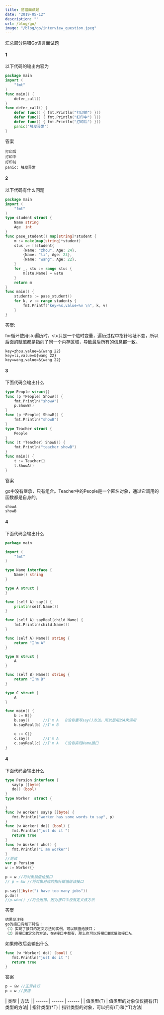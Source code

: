 ```yaml
---
title: 易错面试题
date: "2019-05-12"
description: ""
url: /blog/go/
image: "/blog/go/interview_question.jpeg"
---
```

汇总部分易错Go语言面试题

<!--more-->
#### 1
以下代码的输出内容为

``` go
package main
import (
    "fmt"
)
func main() {
    defer_call()
}
func defer_call() {
    defer func() { fmt.Println("打印前") }()
    defer func() { fmt.Println("打印中") }()
    defer func() { fmt.Println("打印后") }()
    panic("触发异常")
}
```
答案
```
打印后
打印中
打印前
panic: 触发异常
``` 
#### 2
以下代码有什么问题

``` go
package main
import (
    "fmt"
)
type student struct {
    Name string
    Age  int
}
func pase_student() map[string]*student {
    m := make(map[string]*student)
    stus := []student{
        {Name: "zhou", Age: 24},
        {Name: "li", Age: 23},
        {Name: "wang", Age: 22},
    }
    for _, stu := range stus {
        m[stu.Name] = &stu
    }
    return m
}
func main() {
    students := pase_student()
    for k, v := range students {
        fmt.Printf("key=%s,value=%v \n", k, v)
    }
}
```
答案:

for循环使用stu遍历时，stu只是一个临时变量，遍历过程中指针地址不变，所以后面的赋值都是指向了同一个内存区域，导致最后所有的信息都一致。
```
key=zhou,value=&{wang 22} 
key=li,value=&{wang 22} 
key=wang,value=&{wang 22}
```

#### 3
下面代码会输出什么
``` go 
type People struct{}
func (p *People) ShowA() {
    fmt.Println("showA")
    p.ShowB()
}
func (p *People) ShowB() {
    fmt.Println("showB")
}
type Teacher struct {
    People
}
func (t *Teacher) ShowB() {
    fmt.Println("teacher showB")
}
func main() {
    t := Teacher{}
    t.ShowA()
}
```
答案

go中没有继承，只有组合。Teacher中的People是一个匿名对象，通过它调用的函数都是自身的。
```
showA
showB
```

#### 4
下面代码会输出什么
``` go
package main

import (
	"fmt"
)

type Name interface {
	Name() string
}

type A struct {
}

func (self A) say() {
	println(self.Name())
}

func (self A) sayReal(child Name) {
	fmt.Println(child.Name())
}

func (self A) Name() string {
	return "I'm A"
}

type B struct {
	A
}

func (self B) Name() string {
	return "I'm B"
}

type C struct {
	A
}

func main() {
	b := B{}
	b.say()      //I'm A   B没有重写say()方法，所以是用的A来调用
	b.sayReal(b) //I'm B

	c := C{}
	c.say()      //I'm A
	c.sayReal(c) //I'm A   C没有实现Name接口
}
```

#### 4
下面代码会输出什么
``` go
type Persion interface {
   say(p []byte)
   do() (bool)
}
type Worker  struct {
 
}
func (w Worker) say(p []byte) {
   fmt.Println("worker has some words to say", p)
}
func (w Worker) do() (bool) {
   fmt.Println("just do it ")
   return true
}
func (w Worker) who() {
   fmt.Println("I am worker")
}
//测试
var p Persion
w := Worker{}
 
p = w //将对象赋值给接口
// p = &w //将对象对应的指针赋值给该接口
 
p.say([]byte("i have too many jobs"))
p.do()
//p.who() //将会报错，因为接口中没有定义该方法
``` 
答案
``` go
结果见注释
go的接口有如下特性：
（1）实现了接口的定义方法的实例，可以赋值给接口；
（2）若接口B定义的方法，在A接口中都有，那么也可以将接口B赋值给接口A。
``` 


如果修改后会输出什么
``` go
func (w *Worker) do() (bool) {
   fmt.Println("just do it ")
   return true
}
``` 
答案
``` go
p = &w //正常执行
p = w //报错
``` 
| 类型 | 方法 |
| ------ | ------ | ------ |
| 值类型(T)  | 值类型的对象仅仅拥有(T)类型的方法|
| 指针类型(*T) |	指针类型的对象，可以拥有(T)和(*T)方法|
	

